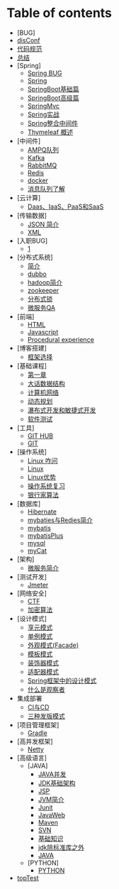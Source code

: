 # Table of contents

* [BUG]
* [disConf](disConf.md)
* [代码规范](代码规范.md)
* [总结](总结.md)
* [Spring]
  * [Spring BUG](<Spring/Spring BUG.md>)
  * [Spring](spring/spring.md)
  * [SpringBoot基础篇](spring/springboot-ji-chu-pian.md)
  * [SpringBoot高级篇](spring/springboot-gao-ji-pian.md)
  * [SpringMvc](spring/springmvc.md)
  * [Spring实战](spring/spring-shi-zhan.md)
  * [Spring整合中间件](spring/spring-zheng-he-zhong-jian-jian.md)
  * [Thymeleaf 概述](spring/themeleaf.md)
* [中间件]
  * [AMPQ队列](中间件/AMPQ队列.md)
  * [Kafka](中间件/Kafka.md)
  * [RabbitMQ](中间件/RabbitMQ.md)
  * [Redis](中间件/Redis.md)
  * [docker](中间件/docker.md)
  * [消息队列了解](中间件/消息队列了解.md)
* [云计算]
  * [Daas、IaaS、PaaS和SaaS](云计算/Daas、IaaS、PaaS和SaaS.md)
* [传输数据]
  * [JSON 简介](传输数据/JSON.md)
  * [XML](传输数据/XML.md)
* [入职BUG]
  * [1](入职BUG/1.md)
* [分布式系统]
  * [简介](分布式系统/Disconf.md)
  * [dubbo](分布式系统/dubbo.md)
  * [hadoop简介](分布式系统/hadoop简介.md)
  * [zookeeper](分布式系统/zookeeper.md)
  * [分布式锁](分布式系统/分布式锁.md)
  * [微服务QA](分布式系统/微服务QA.md)
* [前端]
  * [HTML](前端/HTML.md)
  * [Javascript](前端/Javascript.md)
  * [Procedural experience](<前端/Procedural experience .md>)
* [博客搭建]
  * [框架选择](博客搭建/框架选择.md)
* [基础课程]
  * [第一章](基础课程/图解HTTP.md)
  * [大话数据结构](基础课程/大话数据结构.md)
  * [计算机网络](基础课程/计算机网络.md)
  * [动态规划](基础课程/算法.md)
  * [瀑布式开发和敏捷式开发](基础课程/软件工程.md)
  * [软件测试](基础课程/软件测试.md)
* [工具]
  * [GIT HUB](<工具/GIT HUB.md>)
  * [GIT](工具/git.md)
* [操作系统]
  * [Linux 咋问](<操作系统/Linux 咋问.md>)
  * [Linux](操作系统/Linux.md)
  * [Linux优势](操作系统/Linux优势.md)
  * [操作系统复习](操作系统/操作系统复习.md)
  * [银行家算法](操作系统/操作系统算法.md)
* [数据库]
  * [Hibernate](数据库/Hibernate.md)
  * [mybaties与Redies简介](数据库/mybaties与Redies简介.md)
  * [mybatis](数据库/mybatis.md)
  * [mybatisPlus](数据库/mybatisPlus.md)
  * [mysql](数据库/mysql.md)
  * [myCat](数据库/mycat.md)
* [架构]
  * [微服务简介](架构/微服务简介.md)
* [测试开发]
  * [Jmeter](测试开发/Jmeter.md)
* [网络安全]
  * [CTF](网络安全/CTF.md)
  * [加密算法](网络安全/加密算法.md)
* [设计模式]
  * [享元模式](设计模式/享元模式.md)
  * [单例模式](设计模式/单例模式.md)
  * [外观模式(Facade)](设计模式/外观模式.md)
  * [模板模式](设计模式/模板模式.md)
  * [装饰器模式](设计模式/装饰器模式.md)
  * [适配器模式](设计模式/适配器模式.md)
  * [Spring框架中的设计模式](设计模式/设计模式简介.md)
  * [什么是观察者](设计模式/观察者模式.md)
* 集成部署
  * [CI与CD](集成部署/CI与CD.md)
  * [三种发版模式](集成部署/三种发版模式.md)
* [项目管理框架]
  * [Gradle](项目管理框架/Gradle.md)
* [高并发框架]
  * [Netty](高并发框架/Netty.md)
* [高级语言]
  * [JAVA]
    * [JAVA并发](高级语言/JAVA/JAVA并发.md)
    * [JDK基础架构](高级语言/JAVA/JDK基础架构.md)
    * [JSP](高级语言/JAVA/JSP.md)
    * [JVM简介](高级语言/JAVA/JVM简介.md)
    * [Junit](高级语言/JAVA/Junit.md)
    * [JavaWeb](高级语言/JAVA/JavaWeb.md)
    * [Maven](高级语言/JAVA/Maven.md)
    * [SVN](高级语言/JAVA/SVN.md)
    * [基础知识](高级语言/JAVA/java开发书籍.md)
    * [jdk除标准库之外](高级语言/JAVA/jdk除标准库之外.md)
    * [JAVA](高级语言/JAVA/JAVA.md)
  * [PYTHON]
    * [PYTHON](高级语言/PYTHON/PYTHON.md)
* [topTest](toptest.md)
